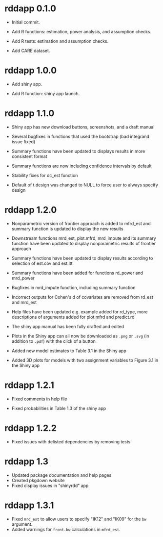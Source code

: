 # rddapp 0.1.0

- Initial commit.

- Add R functions: estimation, power analysis, and assumption checks.

- Add R tests: estimation and assumption checks.

- Add CARE dataset.

# rddapp 1.0.0

- Add shiny app.

- Add R function: shiny app launch.

# rddapp 1.1.0

- Shiny app has new download buttons, screenshots, and a draft manual

- Several bugfixes in functions that used the bootstrap (bad integrand issue fixed)

- Summary functions have been updated to displays results in more consistent format

- Summary functions are now including confidence intervals by default

- Stability fixes for dc_est function

- Default of t.design was changed to NULL to force user to always specify design

# rddapp 1.2.0

- Nonparametric version of frontier approach is added to mfrd_est and summary function is updated to display the new results

- Downstream functions mrd_est, plot.mfrd, mrd_impute and its summary function have been updated to display nonparametric results of frontier approach

- Summary functions have been updated to display results according to selection of est.cov and est.itt

- Summary functions have been added for functions rd_power and mrd_power

- Bugfixes in mrd_impute function, including summary function

- Incorrect outputs for Cohen's d of covariates are removed from rd_est and mrd_est

- Help files have been updated e.g. example added for rd_type, more descriptions of arguments added for plot.mfrd and predict.rd

- The shiny app manual has been fully drafted and edited

- Plots in the Shiny app can all now be downloaded as `.png` or `.svg` (in addition to `.pdf`) with the click of a button

- Added new model estimates to Table 3.1 in the Shiny app

- Added 3D plots for models with two assignment variables to Figure 3.1 in the Shiny app

# rddapp 1.2.1

- Fixed comments in help file

- Fixed probabilities in Table 1.3 of the shiny app

# rddapp 1.2.2

- Fixed issues with delisted dependencies by removing tests

# rddapp 1.3

- Updated package documentation and help pages
- Created pkgdown website
- Fixed display issues in "shinyrdd" app

# rddapp 1.3.1

- Fixed `mrd_est` to allow users to specify "IK12" and "IK09" for the `bw` argument. 
- Added warnings for `front.bw` calculations in `mfrd_est`. 
